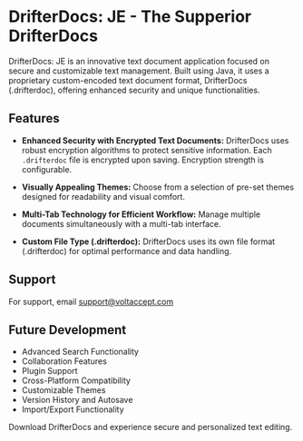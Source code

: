 # DrifterDocs: JE - The Supperior DrifterDocs

DrifterDocs: JE is an innovative text document application focused on secure and customizable text management. Built using Java, it uses a proprietary custom-encoded text document format, DrifterDocs (.drifterdoc), offering enhanced security and unique functionalities.


## Features

- **Enhanced Security with Encrypted Text Documents:** DrifterDocs uses robust encryption algorithms to protect sensitive information. Each `.drifterdoc` file is encrypted upon saving. Encryption strength is configurable.

- **Visually Appealing Themes:** Choose from a selection of pre-set themes designed for readability and visual comfort.

- **Multi-Tab Technology for Efficient Workflow:** Manage multiple documents simultaneously with a multi-tab interface.

- **Custom File Type (.drifterdoc):** DrifterDocs uses its own file format (.drifterdoc) for optimal performance and data handling.


## Support

For support, email support@voltaccept.com

## Future Development

- Advanced Search Functionality
- Collaboration Features
- Plugin Support
- Cross-Platform Compatibility
- Customizable Themes
- Version History and Autosave
- Import/Export Functionality


Download DrifterDocs and experience secure and personalized text editing.
